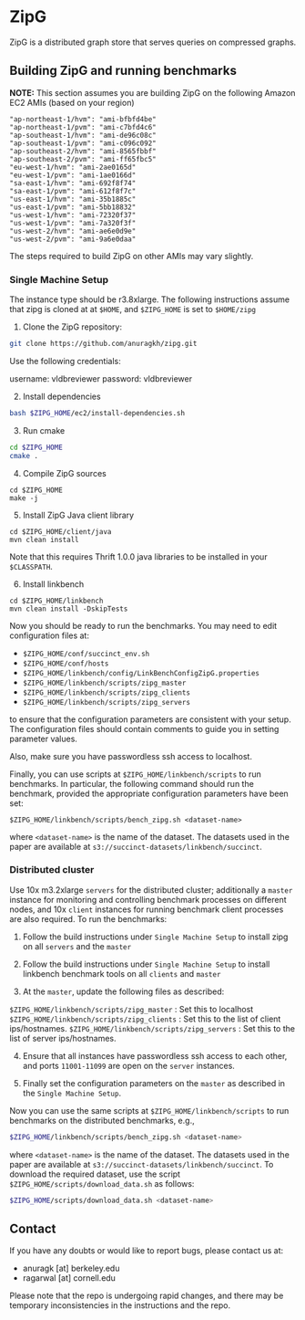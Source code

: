 # ZipG

ZipG is a distributed graph store that serves queries on compressed graphs.

## Building ZipG and running benchmarks

**NOTE:** This section assumes you are building ZipG on the following Amazon EC2 AMIs (based on your region)

```
"ap-northeast-1/hvm": "ami-bfbfd4be"
"ap-northeast-1/pvm": "ami-c7bfd4c6"
"ap-southeast-1/hvm": "ami-de96c08c"
"ap-southeast-1/pvm": "ami-c096c092"
"ap-southeast-2/hvm": "ami-8565fbbf"
"ap-southeast-2/pvm": "ami-ff65fbc5"
"eu-west-1/hvm": "ami-2ae0165d"
"eu-west-1/pvm": "ami-1ae0166d"
"sa-east-1/hvm": "ami-692f8f74"
"sa-east-1/pvm": "ami-612f8f7c"
"us-east-1/hvm": "ami-35b1885c"
"us-east-1/pvm": "ami-5bb18832"
"us-west-1/hvm": "ami-72320f37"
"us-west-1/pvm": "ami-7a320f3f"
"us-west-2/hvm": "ami-ae6e0d9e"
"us-west-2/pvm": "ami-9a6e0daa"
```

The steps required to build ZipG on other AMIs may vary slightly.

### Single Machine Setup

The instance type should be r3.8xlarge. The following instructions assume that zipg is cloned at at `$HOME`, and `$ZIPG_HOME` is set to `$HOME/zipg`

1. Clone the ZipG repository:

```bash
git clone https://github.com/anuragkh/zipg.git
```

Use the following credentials: 

username: vldbreviewer
password: vldbreviewer

2. Install dependencies

```bash
bash $ZIPG_HOME/ec2/install-dependencies.sh
```

3. Run cmake

```bash
cd $ZIPG_HOME
cmake .
```

4. Compile ZipG sources

```
cd $ZIPG_HOME
make -j
```

5. Install ZipG Java client library

```
cd $ZIPG_HOME/client/java
mvn clean install
```

Note that this requires Thrift 1.0.0 java libraries to be installed in your `$CLASSPATH`.

6. Install linkbench

```
cd $ZIPG_HOME/linkbench
mvn clean install -DskipTests
```

Now you should be ready to run the benchmarks. You may need to edit configuration files at:

* `$ZIPG_HOME/conf/succinct_env.sh`
* `$ZIPG_HOME/conf/hosts`
* `$ZIPG_HOME/linkbench/config/LinkBenchConfigZipG.properties`
* `$ZIPG_HOME/linkbench/scripts/zipg_master`
* `$ZIPG_HOME/linkbench/scripts/zipg_clients`
* `$ZIPG_HOME/linkbench/scripts/zipg_servers`

to ensure that the configuration parameters are consistent with your setup. The configuration files should contain comments to guide you in setting parameter values.

Also, make sure you have passwordless ssh access to localhost.

Finally, you can use scripts at `$ZIPG_HOME/linkbench/scripts` to run benchmarks. In particular, the following command should run the benchmark, provided the appropriate configuration parameters have been set:

```
$ZIPG_HOME/linkbench/scripts/bench_zipg.sh <dataset-name>
```

where `<dataset-name>` is the name of the dataset. The datasets used in the paper are available at `s3://succinct-datasets/linkbench/succinct`.

### Distributed cluster

Use 10x m3.2xlarge `servers` for the distributed cluster; additionally a `master` instance for monitoring and controlling benchmark processes on different nodes, and 10x `client` instances for running benchmark client processes are also required. To run the benchmarks:

1. Follow the build instructions under `Single Machine Setup` to install zipg on all `servers` and the `master`

2. Follow the build instructions under `Single Machine Setup` to install linkbench benchmark tools on all `clients` and `master`

3. At the `master`, update the following files as described:

`$ZIPG_HOME/linkbench/scripts/zipg_master` : Set this to localhost
`$ZIPG_HOME/linkbench/scripts/zipg_clients` : Set this to the list of client ips/hostnames.
`$ZIPG_HOME/linkbench/scripts/zipg_servers` : Set this to the list of server ips/hostnames.

4. Ensure that all instances have passwordless ssh access to each other, and ports `11001-11099` are open on the `server` instances.

5. Finally set the configuration parameters on the `master` as described in the `Single Machine Setup`.

Now you can use the same scripts at `$ZIPG_HOME/linkbench/scripts` to run benchmarks on the distributed benchmarks, e.g.,

```bash
$ZIPG_HOME/linkbench/scripts/bench_zipg.sh <dataset-name>
```

where `<dataset-name>` is the name of the dataset. The datasets used in the paper are available at `s3://succinct-datasets/linkbench/succinct`. To download the required dataset, use the script `$ZIPG_HOME/scripts/download_data.sh` as follows:

```bash
$ZIPG_HOME/scripts/download_data.sh <dataset-name>
```

## Contact

If you have any doubts or would like to report bugs, please contact us at:

* anuragk [at] berkeley.edu
* ragarwal [at] cornell.edu

Please note that the repo is undergoing rapid changes, and there may be temporary inconsistencies in the instructions and the repo.